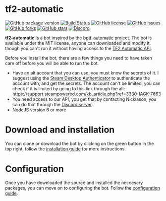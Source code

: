 # tf2-automatic

![GitHub package version](https://img.shields.io/github/package-json/v/Nicklason/tf2-automatic.svg)
[![Build Status](https://travis-ci.org/Nicklason/tf2-automatic.svg?branch=master)](https://travis-ci.org/Nicklason/tf2-automatic)
[![GitHub license](https://img.shields.io/github/license/Nicklason/tf2-automatic.svg)](https://github.com/Nicklason/tf2-automatic/blob/master/LICENSE)
[![GitHub issues](https://img.shields.io/github/issues/Nicklason/tf2-automatic.svg)](https://github.com/Nicklason/tf2-automatic/issues)
[![GitHub forks](https://img.shields.io/github/forks/Nicklason/tf2-automatic.svg)](https://github.com/Nicklason/tf2-automatic/network)
[![GitHub stars](https://img.shields.io/github/stars/Nicklason/tf2-automatic.svg)](https://github.com/Nicklason/tf2-automatic/stargazers)
[![Discord](https://img.shields.io/discord/445215464386330644.svg)](https://tf2automatic.com/discord)

**tf2-automatic** is a bot inspired by the [bptf-automatic](https://bitbucket.org/jessecar/backpack.tf-automatic) project. The bot is available under the MIT license, anyone can downloaded and modify it, though you can't run it without having access to the [TF2 Automatic API](https://api.tf2automatic.com).

Before you install the bot, there are a few things you need to have taken care off before you will be able to run the bot.
* Have an alt account that you can use, you must know the secrets of it. I suggest using the [Steam Desktop Authenticator](https://github.com/Jessecar96/SteamDesktopAuthenticator) to authenticate the account with, and get the secrets. The account can't be limited, you can check if it is limited by going to this link through the alt: https://support.steampowered.com/kb_article.php?ref=3330-IAGK-7663
* You need access to our API, you get that by contacting Nicklason, you can do that through the [Discord server](https://tf2automatic.com/discord).
* NodeJS version 6 or more

# Download and installation
You can clone or download the bot by clicking on the green button in the top right, follow the [installation guide](https://github.com/Nicklason/tf2-automatic/wiki/Installation) for more instructions.

# Configuration
Once you have downloaded the source and installed the neccesary packages, you can move on to configuring the bot. Follow the [configuration guide](https://github.com/Nicklason/tf2-automatic/wiki/Configuration).